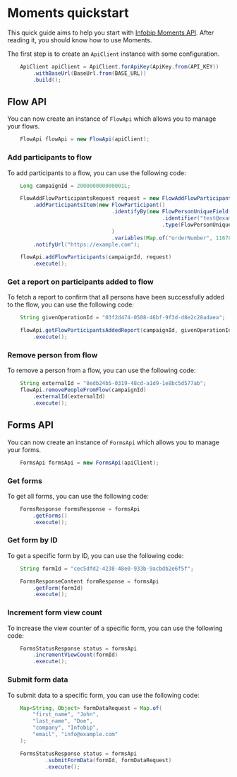 # Moments quickstart

This quick guide aims to help you start with [Infobip Moments API](https://www.infobip.com/docs/api/customer-engagement/moments). After reading it, you should know how to use Moments.

The first step is to create an `ApiClient` instance with some configuration.

```java
    ApiClient apiClient = ApiClient.forApiKey(ApiKey.from(API_KEY))
        .withBaseUrl(BaseUrl.from(BASE_URL))
        .build();
```

## Flow API

You can now create an instance of `FlowApi` which allows you to manage your flows.

````java
    FlowApi flowApi = new FlowApi(apiClient);
````
### Add participants to flow

To add participants to a flow, you can use the following code:

````java
    Long campaignId = 200000000000001L;

    FlowAddFlowParticipantsRequest request = new FlowAddFlowParticipantsRequest()
        .addParticipantsItem(new FlowParticipant()
                                 .identifyBy(new FlowPersonUniqueField()
                                                 .identifier("test@example.com")
                                                 .type(FlowPersonUniqueFieldType.EMAIL)
                                 )
                                 .variables(Map.of("orderNumber", 1167873391)))
        .notifyUrl("https://example.com");

    flowApi.addFlowParticipants(campaignId, request)
        .execute();
````

### Get a report on participants added to flow

To fetch a report to confirm that all persons have been successfully added to the flow, you can use the following code:

````java
    String givenOperationId = "03f2d474-0508-46bf-9f3d-d8e2c28adaea";

    flowApi.getFlowParticipantsAddedReport(campaignId, givenOperationId)
        .execute();
````

### Remove person from flow

To remove a person from a flow, you can use the following code:

````java
    String externalId = "8edb24b5-0319-48cd-a1d9-1e8bc5d577ab";
    flowApi.removePeopleFromFlow(campaignId)
        .externalId(externalId)
        .execute();
````


## Forms API

You can now create an instance of `FormsApi` which allows you to manage your forms.

````java
    FormsApi formsApi = new FormsApi(apiClient);
````

### Get forms

To get all forms, you can use the following code:

````java
    FormsResponse formsResponse = formsApi
        .getForms()
        .execute();
````

### Get form by ID

To get a specific form by ID, you can use the following code:

````java
    String formId = "cec5dfd2-4238-48e0-933b-9acbdb2e6f5f";

    FormsResponseContent formResponse = formsApi
        .getForm(formId)
        .execute();
````

### Increment form view count

To increase the view counter of a specific form, you can use the following code:

````java
    FormsStatusResponse status = formsApi
        .incrementViewCount(formId)
        .execute();
````

### Submit form data

To submit data to a specific form, you can use the following code:

````java
    Map<String, Object> formDataRequest = Map.of(
        "first_name", "John",
        "last_name", "Doe",
        "company", "Infobip",
        "email", "info@example.com"
    );

    FormsStatusResponse status = formsApi
            .submitFormData(formId, formDataRequest)
            .execute();
````